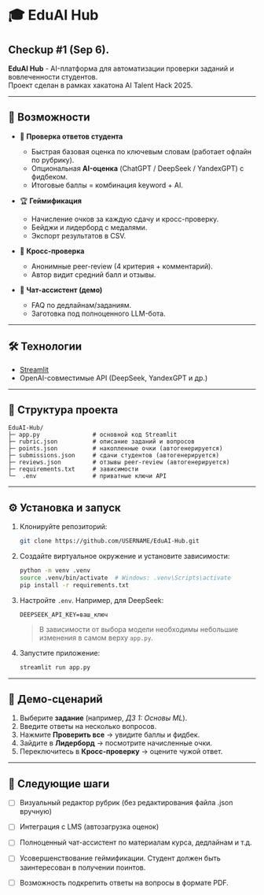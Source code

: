 # 🎓 EduAI Hub 

## Checkup #1 (Sep 6).

**EduAI Hub** - AI-платформа для автоматизации проверки заданий и вовлеченности студентов.  
Проект сделан в рамках хакатона AI Talent Hack 2025.

---

## 🚀 Возможности

- 📝 **Проверка ответов студента**
  - Быстрая базовая оценка по ключевым словам (работает офлайн по рубрику).
  - Опциональная **AI-оценка** (ChatGPT / DeepSeek / YandexGPT) с фидбеком.
  - Итоговые баллы = комбинация keyword + AI.

- 🏆 **Геймификация**
  - Начисление очков за каждую сдачу и кросс-проверку.
  - Бейджи и лидерборд с медалями.
  - Экспорт результатов в CSV.

- 🤝 **Кросс-проверка**
  - Анонимные peer-review (4 критерия + комментарий).
  - Автор видит средний балл и отзывы.

- 💬 **Чат-ассистент (демо)**
  - FAQ по дедлайнам/заданиям.
  - Заготовка под полноценного LLM-бота.

---

## 🛠️ Технологии

- [Streamlit](https://streamlit.io/)
- OpenAI-совместимые API (DeepSeek, YandexGPT и др.)

---

## 📂 Структура проекта

```
EduAI-Hub/
├─ app.py               # основной код Streamlit
├─ rubric.json          # описание заданий и вопросов
├─ points.json          # накопленные очки (автогенерируется)
├─ submissions.json     # сдачи студентов (автогенерируется)
├─ reviews.json         # отзывы peer-review (автогенерируется)
├─ requirements.txt     # зависимости
└─  .env                # приватные ключи API
```

---

## ⚙️ Установка и запуск

1. Клонируйте репозиторий:
   ```bash
   git clone https://github.com/USERNAME/EduAI-Hub.git
   ```

2. Создайте виртуальное окружение и установите зависимости:
   ```bash
   python -m venv .venv
   source .venv/bin/activate  # Windows: .venv\Scripts\activate
   pip install -r requirements.txt
   ```

3. Настройте `.env`. Например, для DeepSeek:
   ```
   DEEPSEEK_API_KEY=ваш_ключ
   ```
   > В зависимости от выбора модели необходимы небольшие изменения в самом верху `app.py`.

4. Запустите приложение:
   ```bash
   streamlit run app.py
   ```

---

## 🧪 Демо-сценарий

1. Выберите **задание** (например, *ДЗ 1: Основы ML*).  
2. Введите ответы на несколько вопросов.  
3. Нажмите **Проверить все** → увидите баллы и фидбек.  
4. Зайдите в **Лидерборд** → посмотрите начисленные очки.  
5. Переключитесь в **Кросс-проверку** → оцените чужой ответ.  

---

## 📌 Следующие шаги

- [ ] Визуальный редактор рубрик (без редактирования файла .json вручную)  
- [ ] Интеграция с LMS (автозагрузка оценок)  
- [ ] Полноценный чат-ассистент по материалам курса, дедлайнам и т.д.
- [ ] Усовершенствование геймификации. Студент должен быть заинтересован в получении поинтов.
- [ ] Возможность подкрепить ответы на вопросы в формате PDF.


